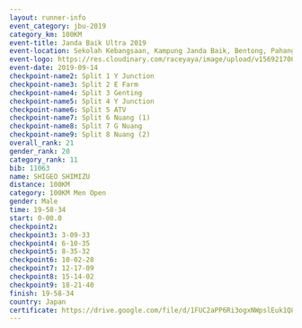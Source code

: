 ```yaml
---
layout: runner-info 
event_category: jbu-2019 
category_km: 100KM 
event-title: Janda Baik Ultra 2019  
event-location: Sekolah Kebangsaan, Kampung Janda Baik, Bentong, Pahang, Malaysia 
event-logo: https://res.cloudinary.com/raceyaya/image/upload/v1569217009/logo/janda-baik_vch1pc.jpg 
event-date: 2019-09-14 
checkpoint-name2: Split 1 Y Junction 
checkpoint-name3: Split 2 E Farm 
checkpoint-name4: Split 3 Genting 
checkpoint-name5: Split 4 Y Junction 
checkpoint-name6: Split 5 ATV 
checkpoint-name7: Split 6 Nuang (1) 
checkpoint-name8: Split 7 G Nuang 
checkpoint-name9: Split 8 Nuang (2) 
overall_rank: 21
gender_rank: 20
category_rank: 11
bib: 11063
name: SHIGEO SHIMIZU
distance: 100KM
category: 100KM Men Open
gender: Male
time: 19-58-34
start: 0-00.0
checkpoint2: 
checkpoint3: 3-09-33
checkpoint4: 6-10-35
checkpoint5: 8-35-32
checkpoint6: 10-02-28
checkpoint7: 12-17-09
checkpoint8: 15-14-02
checkpoint9: 18-21-40
finish: 19-58-34
country: Japan
certificate: https://drive.google.com/file/d/1FUC2aPP6Ri3ogxNWpslEuk1Q8c8k1_2F/view?usp=sharing
---
```

